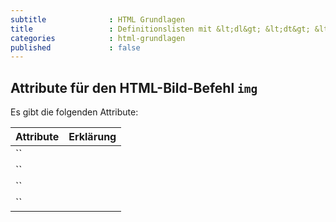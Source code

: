 ```yaml
---
subtitle              : HTML Grundlagen
title                 : Definitionslisten mit &lt;dl&gt; &lt;dt&gt; &lt;dd&gt;
categories            : html-grundlagen
published             : false
---
```


<!-- readmore -->



## Attribute für den HTML-Bild-Befehl `img`

Es gibt die folgenden Attribute:

|  Attribute   |  Erklärung |
|:-------------|:-----------|
| ``           |      |
| ``           |      |
| ``           |      |
| ``           |      |
